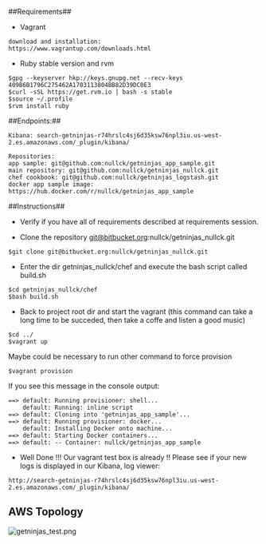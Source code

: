 ##Requirements##

- Vagrant

```
download and installation:
https://www.vagrantup.com/downloads.html
```

- Ruby stable version and rvm

```
$gpg --keyserver hkp://keys.gnupg.net --recv-keys 409B6B1796C275462A1703113804BB82D39DC0E3
$curl -sSL https://get.rvm.io | bash -s stable
$source ~/.profile
$rvm install ruby
```


##Endpoints:##

```
Kibana: search-getninjas-r74hrslc4sj6d35ksw76npl3iu.us-west-2.es.amazonaws.com/_plugin/kibana/

Repositories:
app sample: git@github.com:nullck/getninjas_app_sample.git
main repository: git@github.com:nullck/getninjas_nullck.git
chef cookbook: git@github.com:nullck/getninjas_logstash.git
docker app sample image: https://hub.docker.com/r/nullck/getninjas_app_sample
```

##Instructions##

- Verify if you have all of requirements described at requirements session.

- Clone the repository git@bitbucket.org:nullck/getninjas_nullck.git

```
$git clone git@bitbucket.org:nullck/getninjas_nullck.git
```

- Enter the dir getninjas_nullck/chef and execute the bash script called build.sh

```
$cd getninjas_nullck/chef
$bash build.sh
```

- Back to project root dir and start the vagrant (this command can take a long time to be succeded, then take a coffe and listen a good music) 

```
$cd ../
$vagrant up
```
Maybe could be necessary to run other command to force provision

```
$vagrant provision
```

If you see this message in the console output:

```
==> default: Running provisioner: shell...
    default: Running: inline script
==> default: Cloning into 'getninjas_app_sample'...
==> default: Running provisioner: docker...
    default: Installing Docker onto machine...
==> default: Starting Docker containers...
==> default: -- Container: nullck/getninjas_app_sample
```

- Well Done !!! Our vagrant test box is already !! Please see if your new logs is displayed in our Kibana, log viewer:

```
http://search-getninjas-r74hrslc4sj6d35ksw76npl3iu.us-west-2.es.amazonaws.com/_plugin/kibana/
```

## AWS Topology

![getninjas_test.png](https://bitbucket.org/repo/zkzgRo/images/1324605746-getninjas_test.png)